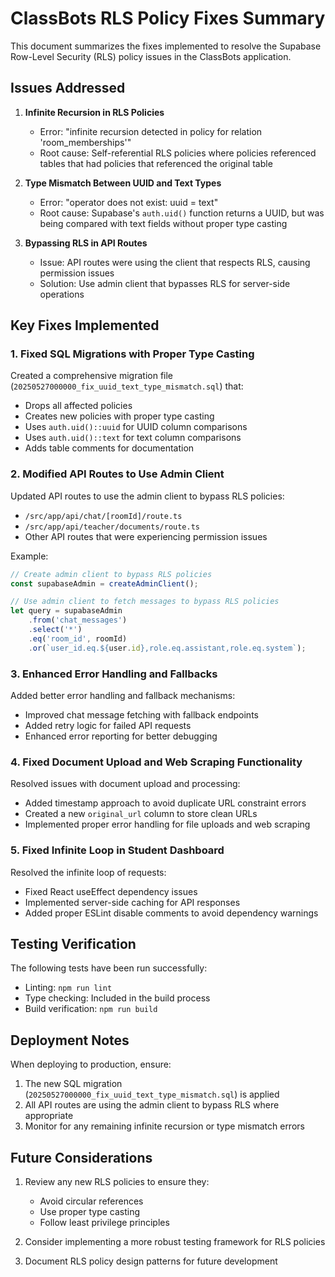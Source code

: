 # ClassBots RLS Policy Fixes Summary

This document summarizes the fixes implemented to resolve the Supabase Row-Level Security (RLS) policy issues in the ClassBots application.

## Issues Addressed

1. **Infinite Recursion in RLS Policies**
   - Error: "infinite recursion detected in policy for relation 'room_memberships'"
   - Root cause: Self-referential RLS policies where policies referenced tables that had policies that referenced the original table

2. **Type Mismatch Between UUID and Text Types**
   - Error: "operator does not exist: uuid = text"
   - Root cause: Supabase's `auth.uid()` function returns a UUID, but was being compared with text fields without proper type casting

3. **Bypassing RLS in API Routes**
   - Issue: API routes were using the client that respects RLS, causing permission issues
   - Solution: Use admin client that bypasses RLS for server-side operations

## Key Fixes Implemented

### 1. Fixed SQL Migrations with Proper Type Casting

Created a comprehensive migration file (`20250527000000_fix_uuid_text_type_mismatch.sql`) that:
- Drops all affected policies
- Creates new policies with proper type casting
- Uses `auth.uid()::uuid` for UUID column comparisons
- Uses `auth.uid()::text` for text column comparisons
- Adds table comments for documentation

### 2. Modified API Routes to Use Admin Client

Updated API routes to use the admin client to bypass RLS policies:
- `/src/app/api/chat/[roomId]/route.ts`
- `/src/app/api/teacher/documents/route.ts`
- Other API routes that were experiencing permission issues

Example:
```typescript
// Create admin client to bypass RLS policies
const supabaseAdmin = createAdminClient();

// Use admin client to fetch messages to bypass RLS policies
let query = supabaseAdmin
    .from('chat_messages')
    .select('*')
    .eq('room_id', roomId)
    .or(`user_id.eq.${user.id},role.eq.assistant,role.eq.system`);
```

### 3. Enhanced Error Handling and Fallbacks

Added better error handling and fallback mechanisms:
- Improved chat message fetching with fallback endpoints
- Added retry logic for failed API requests
- Enhanced error reporting for better debugging

### 4. Fixed Document Upload and Web Scraping Functionality

Resolved issues with document upload and processing:
- Added timestamp approach to avoid duplicate URL constraint errors
- Created a new `original_url` column to store clean URLs
- Implemented proper error handling for file uploads and web scraping

### 5. Fixed Infinite Loop in Student Dashboard

Resolved the infinite loop of requests:
- Fixed React useEffect dependency issues
- Implemented server-side caching for API responses
- Added proper ESLint disable comments to avoid dependency warnings

## Testing Verification

The following tests have been run successfully:
- Linting: `npm run lint`
- Type checking: Included in the build process
- Build verification: `npm run build`

## Deployment Notes

When deploying to production, ensure:
1. The new SQL migration (`20250527000000_fix_uuid_text_type_mismatch.sql`) is applied
2. All API routes are using the admin client to bypass RLS where appropriate
3. Monitor for any remaining infinite recursion or type mismatch errors

## Future Considerations

1. Review any new RLS policies to ensure they:
   - Avoid circular references
   - Use proper type casting
   - Follow least privilege principles

2. Consider implementing a more robust testing framework for RLS policies

3. Document RLS policy design patterns for future development